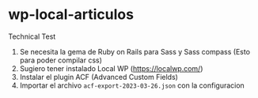 # wp-local-articulos
Technical Test

1. Se necesita la gema de Ruby on Rails para Sass y Sass compass (Esto para poder compilar css)
2. Sugiero tener instalado Local WP (https://localwp.com/)
3. Instalar el plugin ACF (Advanced Custom Fields)
4. Importar el archivo `acf-export-2023-03-26.json` con la configuracion
